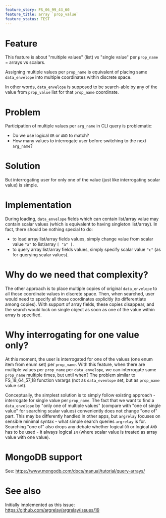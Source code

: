 ```yaml
---
feature_story: FS_06_99_43_60
feature_title: array `prop_value`
feature_status: TEST
---
```


# Feature

This feature is about "multiple values" (list) vs "single value" per `prop_name` = arrays vs scalars.

Assigning multiple values per `prop_name` is equivalent of placing same `data_envelope`
into multiple coordinates within discrete space.

In other words, `data_envelope` is supposed to be search-able by any of the value from `prop_value` list
for that `prop_name` coordinate.

# Problem

Participation of multiple values per `arg_name` in CLI query is problematic:
*   Do we use logical `OR` or `AND` to match?
*   How many values to interrogate user before switching to the next `arg_name`?

# Solution

But interrogating user for only one of the value (just like interrogating scalar value) is simple.

# Implementation

During loading, `data_envelope` fields which can contain list/array value may contain scalar values
(which is equivalent to having singleton list/array).
In fact, there should be nothing special to do:
*   to load array list/array fields values, simply change value from scalar value `"a"` to list/array `[ "a" ]`.
*   to query array list/array fields values, simply specify scalar value `"c"` (as for querying scalar values).

# Why do we need that complexity?

The other approach is to place multiple copies of original `data_envelope`
to all those coordinate values in discrete space.
Then, when searched, user would need to specify all those coordinates explicitly (to differentiate among copies).
With support of array fields, these copies disappear, and the search would lock on single object
as soon as one of the value within array is specified.

# Why interrogating for one value only?

At this moment, the user is interrogated for one of the values (one enum item from enum set) per `prop_name`.
With this feature, when there are multiple values per `prop_name` per `data_envelope`,
we can interrogate same `prop_name` multiple times, but until when?
The problem similar to FS_18_64_57_18 function varargs (not as `data_evenlope` set, but as `prop_name` value set).

Conceptually, the simplest solution is to simply follow existing approach -
interrogate for single value per `prop_name`.
The fact that we want to find a `data_envelope` by "only one of multiple values"
(compare with "one of single value" for searching scalar values) conveniently does not change "one of" part.
This may be differently handled in other apps, but `argrelay` focuses on sensible minimal syntax -
what simple search queries `argrelay` is for.
Searching "one of" also drops any debate whether logical `OR` or logical `AND` has to be used -
it always logical `IN` (where scalar value is treated as array value with one value).

# MongoDB support

See: https://www.mongodb.com/docs/manual/tutorial/query-arrays/

# See also

Initially implemented as this issue: https://github.com/argrelay/argrelay/issues/19
